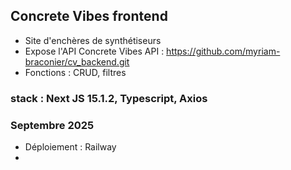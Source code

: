 ## Concrete Vibes frontend
- Site d'enchères de synthétiseurs
- Expose l'API Concrete Vibes API : https://github.com/myriam-braconier/cv_backend.git
- Fonctions : CRUD, filtres
### stack : Next JS 15.1.2, Typescript, Axios


### Septembre 2025
- Déploiement : Railway
- 


